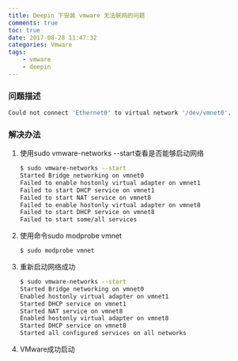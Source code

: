 ```yaml
---
title: Deepin 下安装 vmware 无法联网的问题
comments: true
toc: true
date: 2017-08-28 11:47:32
categories: Vmware
tags: 
    - vmware
    - deepin
---
```


### 问题描述

```bash
Could not connect 'Ethernet0' to virtual network '/dev/vmnet0'.
```

### 解决办法

1. 使用sudo vmware-networks --start查看是否能够启动网络

    ```bash
    $ sudo vmware-networks --start
    Started Bridge networking on vmnet0
    Failed to enable hostonly virtual adapter on vmnet1
    Failed to start DHCP service on vmnet1
    Failed to start NAT service on vmnet8
    Failed to enable hostonly virtual adapter on vmnet8
    Failed to start DHCP service on vmnet8
    Failed to start some/all services
    ```

2. 使用命令sudo modprobe vmnet

    ```bash
    $ sudo modprobe vmnet
    ```

3. 重新启动网络成功

    ```bash
    $ sudo vmware-networks --start
    Started Bridge networking on vmnet0
    Enabled hostonly virtual adapter on vmnet1
    Started DHCP service on vmnet1
    Started NAT service on vmnet8
    Enabled hostonly virtual adapter on vmnet8
    Started DHCP service on vmnet8
    Started all configured services on all networks
    ```

4. VMware成功启动
